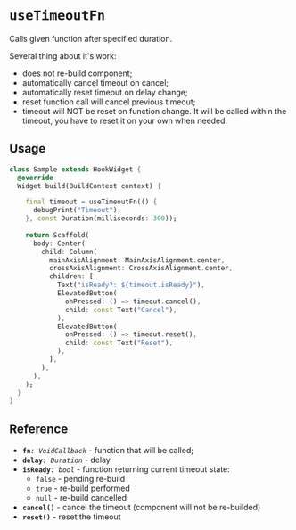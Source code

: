 # `useTimeoutFn`

Calls given function after specified duration.

Several thing about it's work:
- does not re-build component;
- automatically cancel timeout on cancel;
- automatically reset timeout on delay change;
- reset function call will cancel previous timeout;
- timeout will NOT be reset on function change. It will be called within the timeout, you have to reset it on your own when needed. 

## Usage

```dart
class Sample extends HookWidget {
  @override
  Widget build(BuildContext context) {

    final timeout = useTimeoutFn(() {
      debugPrint("Timeout");
    }, const Duration(milliseconds: 300));
    
    return Scaffold(
      body: Center(
        child: Column(
          mainAxisAlignment: MainAxisAlignment.center,
          crossAxisAlignment: CrossAxisAlignment.center,
          children: [
            Text("isReady?: ${timeout.isReady}"),
            ElevatedButton(
              onPressed: () => timeout.cancel(),
              child: const Text("Cancel"),
            ),
            ElevatedButton(
              onPressed: () => timeout.reset(),
              child: const Text("Reset"),
            ),
          ],
        ),
      ),
    );
  }
}
```
## Reference

- **`fn`**_`: VoidCallback`_ - function that will be called;
- **`delay`**_`: Duration`_ - delay
- **`isReady`**_`: bool`_ - function returning current timeout state:
    - `false` - pending re-build
    - `true` - re-build performed
    - `null` - re-build cancelled
- **`cancel()`** - cancel the timeout (component will not be re-builded)
- **`reset()`** - reset the timeout
